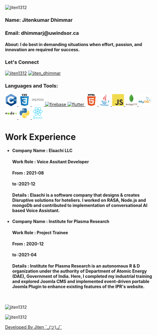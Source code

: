 <p align="left"> <img src="https://komarev.com/ghpvc/?username=jiten1312&label=Profile%20views&color=0e75b6&style=flat" alt="jiten1312" /> </p>

<h3 align="left">Name: Jitenkumar Dhimmar</h3>
<h3 align="left">Email: dhimmarj@uwindsor.ca</h3>
<h4 align="left">About: I do best in demanding situations when effort, passion, and innovation are required for success.</h4>

<h3 align="left">Let's Connect</h3>
<p align="left">
<a href="https://linkedin.com/in/jiten1312" target="blank"><img align="center" src="https://raw.githubusercontent.com/rahuldkjain/github-profile-readme-generator/master/src/images/icons/Social/linked-in-alt.svg" alt="jiten1312" height="30" width="40" /></a>
<a href="https://instagram.com/jiten_dhimmar" target="blank"><img align="center" src="https://raw.githubusercontent.com/rahuldkjain/github-profile-readme-generator/master/src/images/icons/Social/instagram.svg" alt="jiten_dhimmar" height="30" width="40" /></a>

<h3 align="left">Languages and Tools:</h3>
<p align="left"> <a href="https://www.w3schools.com/cpp/" target="_blank" rel="noreferrer"> <img src="https://raw.githubusercontent.com/devicons/devicon/master/icons/cplusplus/cplusplus-original.svg" alt="cplusplus" width="40" height="40"/> </a> <a href="https://www.w3schools.com/css/" target="_blank" rel="noreferrer"> <img src="https://raw.githubusercontent.com/devicons/devicon/master/icons/css3/css3-original-wordmark.svg" alt="css3" width="40" height="40"/> </a> <a href="https://expressjs.com" target="_blank" rel="noreferrer"> <img src="https://raw.githubusercontent.com/devicons/devicon/master/icons/express/express-original-wordmark.svg" alt="express" width="40" height="40"/> </a> <a href="https://firebase.google.com/" target="_blank" rel="noreferrer"> <img src="https://www.vectorlogo.zone/logos/firebase/firebase-icon.svg" alt="firebase" width="40" height="40"/> </a> <a href="https://flutter.dev" target="_blank" rel="noreferrer"> <img src="https://www.vectorlogo.zone/logos/flutterio/flutterio-icon.svg" alt="flutter" width="40" height="40"/> </a> <a href="https://www.w3.org/html/" target="_blank" rel="noreferrer"> <img src="https://raw.githubusercontent.com/devicons/devicon/master/icons/html5/html5-original-wordmark.svg" alt="html5" width="40" height="40"/> </a> <a href="https://www.java.com" target="_blank" rel="noreferrer"> <img src="https://raw.githubusercontent.com/devicons/devicon/master/icons/java/java-original.svg" alt="java" width="40" height="40"/> </a> <a href="https://developer.mozilla.org/en-US/docs/Web/JavaScript" target="_blank" rel="noreferrer"> <img src="https://raw.githubusercontent.com/devicons/devicon/master/icons/javascript/javascript-original.svg" alt="javascript" width="40" height="40"/> </a> <a href="https://www.mongodb.com/" target="_blank" rel="noreferrer"> <img src="https://raw.githubusercontent.com/devicons/devicon/master/icons/mongodb/mongodb-original-wordmark.svg" alt="mongodb" width="40" height="40"/> </a> <a href="https://www.mysql.com/" target="_blank" rel="noreferrer"> <img src="https://raw.githubusercontent.com/devicons/devicon/master/icons/mysql/mysql-original-wordmark.svg" alt="mysql" width="40" height="40"/> </a> <a href="https://nodejs.org" target="_blank" rel="noreferrer"> <img src="https://raw.githubusercontent.com/devicons/devicon/master/icons/nodejs/nodejs-original-wordmark.svg" alt="nodejs" width="40" height="40"/> </a> <a href="https://www.python.org" target="_blank" rel="noreferrer"> <img src="https://raw.githubusercontent.com/devicons/devicon/master/icons/python/python-original.svg" alt="python" width="40" height="40"/> </a> <a href="https://reactjs.org/" target="_blank" rel="noreferrer"> <img src="https://raw.githubusercontent.com/devicons/devicon/master/icons/react/react-original-wordmark.svg" alt="react" width="40" height="40"/> </a> </p>

# Work Experience

<ul>
<li><h4> Company Name : Elaachi LLC </h4> 
  <h4> Work Role : Voice Assitant Developer</h4> 
  <h4> From : 2021-08 </h4> 
  <h4> to :2021-12 </h4> 
  <h4> Details : Elaachi is a software company that designs & creates Disruptive solutions for hoteliers. I worked on RASA, Node.js and mongoDb and contributed to implementation of conversational AI based Voice Assistant. </h4> 
</li>
  
<li><h4> Company Name : Institute for Plasma Research</h4> 
  <h4> Work Role : Project Trainee</h4> 
  <h4> From : 2020-12 </h4> 
  <h4> to :2021-04 </h4> 
  <h4> Details : Institute for Plasma Research is an autonomous R & D organization under the authority of Department of Atomic Energy (DAE), Government of India. Here, I completed my industrial training and explored Joomla CMS and implemented event-driven portable Joomla Plugin to enhance existing features of the IPR's website.</h4> 
</li>
</ul>

</br>

<p><img align="center" src="https://github-readme-stats.vercel.app/api?username=jiten1312&show_icons=true&locale=en&layout=compact" alt="jiten1312" /></p>

<p><img align="center" src="https://github-readme-streak-stats.herokuapp.com/?user=jiten1312&" alt="jiten1312" /></p>

[Developed By Jiten ¯\_(ツ)_/¯](http://gitread.me/#/)
